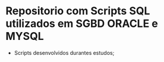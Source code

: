 # Repositorio com Scripts SQL utilizados em SGBD ORACLE e MYSQL

- Scripts desenvolvidos durantes estudos;